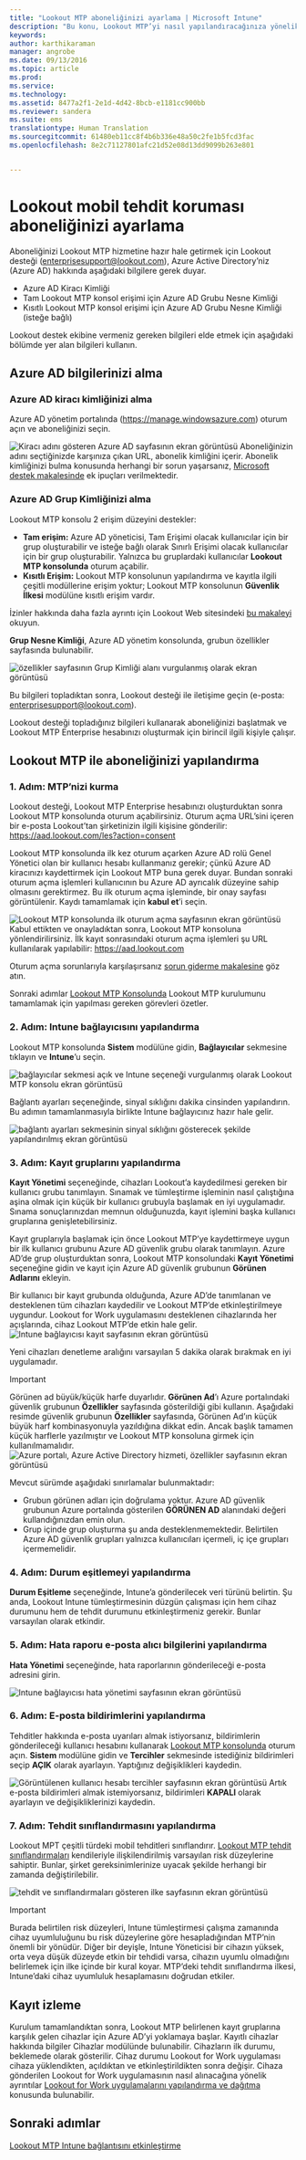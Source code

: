 ```yaml
---
title: "Lookout MTP aboneliğinizi ayarlama | Microsoft Intune"
description: "Bu konu, Lookout MTP’yi nasıl yapılandıracağınıza yönelik ayrıntılar sunar."
keywords: 
author: karthikaraman
manager: angrobe
ms.date: 09/13/2016
ms.topic: article
ms.prod: 
ms.service: 
ms.technology: 
ms.assetid: 8477a2f1-2e1d-4d42-8bcb-e1181cc900bb
ms.reviewer: sandera
ms.suite: ems
translationtype: Human Translation
ms.sourcegitcommit: 61480eb11cc8f4b6b336e48a50c2fe1b5fcd3fac
ms.openlocfilehash: 8e2c71127801afc21d52e08d13dd9099b263e801


---
```


# Lookout mobil tehdit koruması aboneliğinizi ayarlama
Aboneliğinizi Lookout MTP hizmetine hazır hale getirmek için Lookout desteği (enterprisesupport@lookout.com), Azure Active Directory’niz (Azure AD) hakkında aşağıdaki bilgilere gerek duyar. 

* Azure AD Kiracı Kimliği
* Tam Lookout MTP konsol erişimi için Azure AD Grubu Nesne Kimliği
* Kısıtlı Lookout MTP konsol erişimi için Azure AD Grubu Nesne Kimliği (isteğe bağlı)

Lookout destek ekibine vermeniz gereken bilgileri elde etmek için aşağıdaki bölümde yer alan bilgileri kullanın.  

## Azure AD bilgilerinizi alma
### Azure AD kiracı kimliğinizi alma
Azure AD yönetim portalında (https://manage.windowsazure.com) oturum açın ve aboneliğinizi seçin. 

![Kiracı adını gösteren Azure AD sayfasının ekran görüntüsü](../media/mtp/aad_tenant_name.png) Aboneliğinizin adını seçtiğinizde karşınıza çıkan URL, abonelik kimliğini içerir.  Abonelik kimliğinizi bulma konusunda herhangi bir sorun yaşarsanız, [Microsoft destek makalesinde](https://support.office.com/en-us/article/Find-your-Office-365-tenant-ID-6891b561-a52d-4ade-9f39-b492285e2c9b?ui=en-US&rs=en-US&ad=US) ek ipuçları verilmektedir.   
### Azure AD Grup Kimliğinizi alma
Lookout MTP konsolu 2 erişim düzeyini destekler:  
* **Tam erişim:** Azure AD yöneticisi, Tam Erişimi olacak kullanıcılar için bir grup oluşturabilir ve isteğe bağlı olarak Sınırlı Erişimi olacak kullanıcılar için bir grup oluşturabilir.  Yalnızca bu gruplardaki kullanıcılar **Lookout MTP konsolunda** oturum açabilir.
* **Kısıtlı Erişim:** Lookout MTP konsolunun yapılandırma ve kayıtla ilgili çeşitli modüllerine erişim yoktur; Lookout MTP konsolunun **Güvenlik İlkesi** modülüne kısıtlı erişim vardır.  

İzinler hakkında daha fazla ayrıntı için Lookout Web sitesindeki [bu makaleyi](https://personal.support.lookout.com/hc/en-us/articles/114094105653) okuyun.

**Grup Nesne Kimliği**, Azure AD yönetim konsolunda, grubun özellikler sayfasında bulunabilir.

![özellikler sayfasının Grup Kimliği alanı vurgulanmış olarak ekran görüntüsü](../media/mtp/aad_group_object_id.png)

Bu bilgileri topladıktan sonra, Lookout desteği ile iletişime geçin (e-posta: enterprisesupport@lookout.com).

Lookout desteği topladığınız bilgileri kullanarak aboneliğinizi başlatmak ve Lookout MTP Enterprise hesabınızı oluşturmak için birincil ilgili kişiyle çalışır.


## Lookout MTP ile aboneliğinizi yapılandırma
### 1. Adım: MTP’nizi kurma
Lookout desteği, Lookout MTP Enterprise hesabınızı oluşturduktan sonra Lookout MTP konsolunda oturum açabilirsiniz.   Oturum açma URL’sini içeren bir e-posta Lookout’tan şirketinizin ilgili kişisine gönderilir: https://aad.lookout.com/les?action=consent

Lookout MTP konsolunda ilk kez oturum açarken Azure AD rolü Genel Yönetici olan bir kullanıcı hesabı kullanmanız gerekir; çünkü Azure AD kiracınızı kaydettirmek için Lookout MTP buna gerek duyar.   Bundan sonraki oturum açma işlemleri kullanıcının bu Azure AD ayrıcalık düzeyine sahip olmasını gerektirmez.  Bu ilk oturum açma işleminde, bir onay sayfası görüntülenir. Kaydı tamamlamak için **kabul et**’i seçin.

![Lookout MTP konsolunda ilk oturum açma sayfasının ekran görüntüsü](../media/mtp/lookout_mtp_initial_login.png) Kabul ettikten ve onayladıktan sonra, Lookout MTP konsoluna yönlendirilirsiniz. İlk kayıt sonrasındaki oturum açma işlemleri şu URL kullanılarak yapılabilir: https://aad.lookout.com

Oturum açma sorunlarıyla karşılaşırsanız [sorun giderme makalesine](https://docs.microsoft.com/en-us/intune/troubleshoot/troubleshooting-lookout-integration) göz atın.

Sonraki adımlar [Lookout MTP Konsolunda](https://aad.lookout.com) Lookout MTP kurulumunu tamamlamak için yapılması gereken görevleri özetler.

### 2. Adım: Intune bağlayıcısını yapılandırma

Lookout MTP konsolunda **Sistem** modülüne gidin, **Bağlayıcılar** sekmesine tıklayın ve **Intune**’u seçin.

![bağlayıcılar sekmesi açık ve Intune seçeneği vurgulanmış olarak Lookout MTP konsolu ekran görüntüsü](../media/mtp/lookout_mtp_setup-intune-connector.png)

Bağlantı ayarları seçeneğinde, sinyal sıklığını dakika cinsinden yapılandırın.  Bu adımın tamamlanmasıyla birlikte Intune bağlayıcınız hazır hale gelir.  

![bağlantı ayarları sekmesinin sinyal sıklığını gösterecek şekilde yapılandırılmış ekran görüntüsü](../media/mtp/lookout-mtp-connection-settings.png)

### 3. Adım: Kayıt gruplarını yapılandırma
**Kayıt Yönetimi** seçeneğinde, cihazları Lookout’a kaydedilmesi gereken bir kullanıcı grubu tanımlayın.   Sınamak ve tümleştirme işleminin nasıl çalıştığına aşina olmak için küçük bir kullanıcı grubuyla başlamak en iyi uygulamadır.  Sınama sonuçlarınızdan memnun olduğunuzda, kayıt işlemini başka kullanıcı gruplarına genişletebilirsiniz.

Kayıt gruplarıyla başlamak için önce Lookout MTP’ye kaydettirmeye uygun bir ilk kullanıcı grubunu Azure AD güvenlik grubu olarak tanımlayın. Azure AD’de grup oluşturduktan sonra, Lookout MTP konsolundaki **Kayıt Yönetimi** seçeneğine gidin ve kayıt için Azure AD güvenlik grubunun **Görünen Adlarını** ekleyin.

Bir kullanıcı bir kayıt grubunda olduğunda, Azure AD’de tanımlanan ve desteklenen tüm cihazları kaydedilir ve Lookout MTP’de etkinleştirilmeye uygundur.  Lookout for Work uygulamasını desteklenen cihazlarında her açışlarında, cihaz Lookout MTP’de etkin hale gelir.
![Intune bağlayıcısı kayıt sayfasının ekran görüntüsü](../media/mtp/lookout-mtp-enrollment.png)

Yeni cihazları denetleme aralığını varsayılan 5 dakika olarak bırakmak en iyi uygulamadır.

>[!IMPORTANT]
> Görünen ad büyük/küçük harfe duyarlıdır.  **Görünen Ad**’ı Azure portalındaki güvenlik grubunun **Özellikler** sayfasında gösterildiği gibi kullanın. Aşağıdaki resimde güvenlik grubunun **Özellikler** sayfasında, Görünen Ad’ın küçük büyük harf kombinasyonuyla yazıldığına dikkat edin.  Ancak başlık tamamen küçük harflerle yazılmıştır ve Lookout MTP konsoluna girmek için kullanılmamalıdır.
>![Azure portalı, Azure Active Directory hizmeti, özellikler sayfasının ekran görüntüsü](../media/mtp/aad-group-display-name.png)

Mevcut sürümde aşağıdaki sınırlamalar bulunmaktadır:  
* Grubun görünen adları için doğrulama yoktur.  Azure AD güvenlik grubunun Azure portalında gösterilen **GÖRÜNEN AD** alanındaki değeri kullandığınızdan emin olun.
* Grup içinde grup oluşturma şu anda desteklenmemektedir.  Belirtilen Azure AD güvenlik grupları yalnızca kullanıcıları içermeli, iç içe grupları içermemelidir.


### 4. Adım: Durum eşitlemeyi yapılandırma
**Durum Eşitleme** seçeneğinde, Intune’a gönderilecek veri türünü belirtin.  Şu anda, Lookout Intune tümleştirmesinin düzgün çalışması için hem cihaz durumunu hem de tehdit durumunu etkinleştirmeniz gerekir.  Bunlar varsayılan olarak etkindir.
### 5. Adım: Hata raporu e-posta alıcı bilgilerini yapılandırma
**Hata Yönetimi** seçeneğinde, hata raporlarının gönderileceği e-posta adresini girin.

![Intune bağlayıcısı hata yönetimi sayfasının ekran görüntüsü](../media/mtp/lookout-mtp-connector-error-notifications.png)

### 6. Adım: E-posta bildirimlerini yapılandırma
Tehditler hakkında e-posta uyarıları almak istiyorsanız, bildirimlerin gönderileceği kullanıcı hesabını kullanarak [Lookout MTP konsolunda](https://aad.lookout.com) oturum açın.  **Sistem** modülüne gidin ve **Tercihler** sekmesinde istediğiniz bildirimleri seçip **AÇIK** olarak ayarlayın. Yaptığınız değişiklikleri kaydedin.

![Görüntülenen kullanıcı hesabı tercihler sayfasının ekran görüntüsü](../media/mtp/lookout-mtp-email-notifications.png) Artık e-posta bildirimleri almak istemiyorsanız, bildirimleri **KAPALI** olarak ayarlayın ve değişikliklerinizi kaydedin.
### 7. Adım: Tehdit sınıflandırmasını yapılandırma
Lookout MPT çeşitli türdeki mobil tehditleri sınıflandırır. [Lookout MTP tehdit sınıflandırmaları](http://personal.support.lookout.com/hc/en-us/articles/114094130693) kendileriyle ilişkilendirilmiş varsayılan risk düzeylerine sahiptir. Bunlar, şirket gereksinimlerinize uyacak şekilde herhangi bir zamanda değiştirilebilir.

![tehdit ve sınıflandırmaları gösteren ilke sayfasının ekran görüntüsü](../media/mtp/lookout-mtp-threat-classification.png)

>[!IMPORTANT]
> Burada belirtilen risk düzeyleri, Intune tümleştirmesi çalışma zamanında cihaz uyumluluğunu bu risk düzeylerine göre hesapladığından MTP’nin önemli bir yönüdür. Diğer bir deyişle, Intune Yöneticisi bir cihazın yüksek, orta veya düşük düzeyde etkin bir tehdidi varsa, cihazın uyumlu olmadığını belirlemek için ilke içinde bir kural koyar. MTP’deki tehdit sınıflandırma ilkesi, Intune’daki cihaz uyumluluk hesaplamasını doğrudan etkiler.

## Kayıt izleme
Kurulum tamamlandıktan sonra, Lookout MTP belirlenen kayıt gruplarına karşılık gelen cihazlar için Azure AD’yi yoklamaya başlar.  Kayıtlı cihazlar hakkında bilgiler Cihazlar modülünde bulunabilir.  Cihazların ilk durumu, beklemede olarak gösterilir.  Cihaz durumu Lookout for Work uygulaması cihaza yüklendikten, açıldıktan ve etkinleştirildikten sonra değişir.  Cihaza gönderilen Lookout for Work uygulamasının nasıl alınacağına yönelik ayrıntılar [Lookout for Work uygulamalarını yapılandırma ve dağıtma](configure-and-deploy-lookout-for-work-apps.md) konusunda bulunabilir.
## Sonraki adımlar
[Lookout MTP Intune bağlantısını etkinleştirme](enable-lookout-mtp-connection-in-intune.md)



<!--HONumber=Sep16_HO2-->


